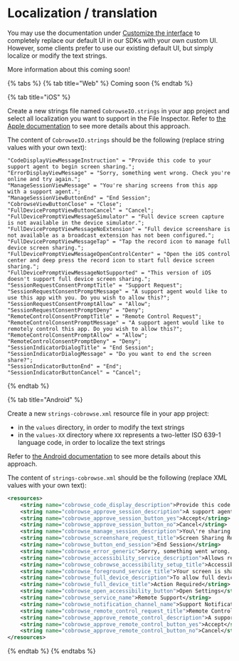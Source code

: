 # Localization / translation

You may use the documentation under [Customize the interface](./) to completely replace our default UI in our SDKs with your own custom UI. However, some clients prefer to use our existing default UI, but simply localize or modify the text strings. 

More information about this coming soon!

{% tabs %}
{% tab title="Web" %}
Coming soon
{% endtab %}

{% tab title="iOS" %}

Create a new strings file named `CobrowseIO.strings` in your app project and select all localization you want to support in the File Inspector. Refer to [the Apple documentation](https://developer.apple.com/documentation/xcode/localization) to see more details about this approach.

The content of `CobrowseIO.strings` should be the following (replace string values with your own text):

```
"CodeDisplayViewMessageInstruction" = "Provide this code to your support agent to begin screen sharing.";
"ErrorDisplayViewMessage" = "Sorry, something went wrong. Check you're online and try again.";
"ManageSessionViewMessage" = "You're sharing screens from this app with a support agent.";
"ManageSessionViewButtonEnd" = "End Session";
"CobrowseViewButtonClose" = "Close";
"FullDevicePromptViewButtonCancel" = "Cancel";
"FullDevicePromptViewMessageSimulator" = "Full device screen capture is not available in the device simulator.";
"FullDevicePromptViewMessageNoExtension" = "Full device screenshare is not available as a broadcast extension has not been configured.";
"FullDevicePromptViewMessageTap" = "Tap the record icon to manage full device screen sharing.";
"FullDevicePromptViewMessageOpenControlCenter" = "Open the iOS control center and deep press the record icon to start full device screen sharing.";
"FullDevicePromptViewMessageNotSupported" = "This version of iOS doesn't support full device screen sharing.";
"SessionRequestConsentPromptTitle" = "Support Request";
"SessionRequestConsentPromptMessage" = "A support agent would like to use this app with you. Do you wish to allow this?";
"SessionRequestConsentPromptAllow" = "Allow";
"SessionRequestConsentPromptDeny" = "Deny";
"RemoteControlConsentPromptTitle" = "Remote Control Request";
"RemoteControlConsentPromptMessage" = "A support agent would like to remotely control this app. Do you wish to allow this?";
"RemoteControlConsentPromptAllow" = "Allow";
"RemoteControlConsentPromptDeny" = "Deny";
"SessionIndicatorDialogTitle" = "End Session";
"SessionIndicatorDialogMessage" = "Do you want to end the screen share?";
"SessionIndicatorButtonEnd" = "End";
"SessionIndicatorButtonCancel" = "Cancel";
```

{% endtab %}

{% tab title="Android" %}

Create a new `strings-cobrowse.xml` resource file in your app project:

- in the `values` directory, in order to modify the text strings
- in the `values-XX` directory where `XX` represents a two-letter ISO 639-1 language code, in order to localize the text strings

Refer to [the Android documentation](https://developer.android.com/guide/topics/resources/localization) to see more details about this approach.

The content of `strings-cobrowse.xml` should be the following (replace XML values with your own text):

```xml
<resources>
    <string name="cobrowse_code_display_description">Provide this code to your support agent to begin screen sharing.</string>
    <string name="cobrowse_approve_session_description">A support agent would like to use this app with you. Do you accept?</string>
    <string name="cobrowse_approve_session_button_yes">Accept</string>
    <string name="cobrowse_approve_session_button_no">Cancel</string>
    <string name="cobrowse_manage_session_description">You\'re sharing screens from this app with a support agent.</string>
    <string name="cobrowse_screenshare_request_title">Screen Sharing Request</string>
    <string name="cobrowse_button_end_session">End Session</string>
    <string name="cobrowse_error_generic">Sorry, something went wrong. Check you\'re online and try again.</string>
    <string name="cobrowse_accessibility_service_description">Allows remote support</string>
    <string name="cobrowse_cobrowse_accessibility_setup_title">Accessibility Service Setup</string>
    <string name="cobrowse_foreground_service_title">Your screen is shared with a support agent</string>
    <string name="cobrowse_full_device_description">To allow full device control from remote support agents please enable the accessibility service for this app.</string>
    <string name="cobrowse_full_device_title">Action Required</string>
    <string name="cobrowse_open_accessibility_button">Open Settings</string>
    <string name="cobrowse_service_name">Remote Support</string>
    <string name="cobrowse_notification_channel_name">Support Notifications</string>
    <string name="cobrowse_remote_control_request_title">Remote Control Request</string>
    <string name="cobrowse_approve_remote_control_description">A support agent would like to control this app. Do you accept?</string>
    <string name="cobrowse_approve_remote_control_button_yes">Accept</string>
    <string name="cobrowse_approve_remote_control_button_no">Cancel</string>
</resources>
```

{% endtab %}
{% endtabs %}



